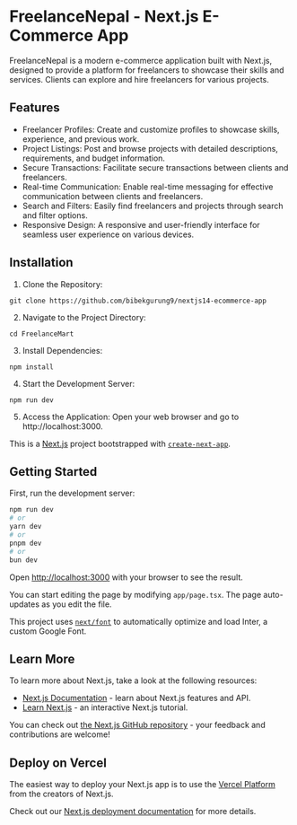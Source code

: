 # FreelanceNepal - Next.js E-Commerce App
FreelanceNepal is a modern e-commerce application built with Next.js, designed to provide a platform for freelancers to showcase their skills and services. Clients can explore and hire freelancers for various projects.

## Features
- Freelancer Profiles: Create and customize profiles to showcase skills, experience, and previous work.
- Project Listings: Post and browse projects with detailed descriptions, requirements, and budget information.
- Secure Transactions: Facilitate secure transactions between clients and freelancers.
- Real-time Communication: Enable real-time messaging for effective communication between clients and freelancers.
- Search and Filters: Easily find freelancers and projects through search and filter options.
- Responsive Design: A responsive and user-friendly interface for seamless user experience on various devices.


## Installation
1. Clone the Repository:

```
git clone https://github.com/bibekgurung9/nextjs14-ecommerce-app
```
2. Navigate to the Project Directory:

```
cd FreelanceMart
```
3. Install Dependencies:
```
npm install
```
4. Start the Development Server:
```
npm run dev
```
5. Access the Application:
Open your web browser and go to http://localhost:3000.

This is a [Next.js](https://nextjs.org/) project bootstrapped with [`create-next-app`](https://github.com/vercel/next.js/tree/canary/packages/create-next-app).

## Getting Started

First, run the development server:

```bash
npm run dev
# or
yarn dev
# or
pnpm dev
# or
bun dev
```

Open [http://localhost:3000](http://localhost:3000) with your browser to see the result.

You can start editing the page by modifying `app/page.tsx`. The page auto-updates as you edit the file.

This project uses [`next/font`](https://nextjs.org/docs/basic-features/font-optimization) to automatically optimize and load Inter, a custom Google Font.

## Learn More

To learn more about Next.js, take a look at the following resources:

- [Next.js Documentation](https://nextjs.org/docs) - learn about Next.js features and API.
- [Learn Next.js](https://nextjs.org/learn) - an interactive Next.js tutorial.

You can check out [the Next.js GitHub repository](https://github.com/vercel/next.js/) - your feedback and contributions are welcome!

## Deploy on Vercel

The easiest way to deploy your Next.js app is to use the [Vercel Platform](https://vercel.com/new?utm_medium=default-template&filter=next.js&utm_source=create-next-app&utm_campaign=create-next-app-readme) from the creators of Next.js.

Check out our [Next.js deployment documentation](https://nextjs.org/docs/deployment) for more details.